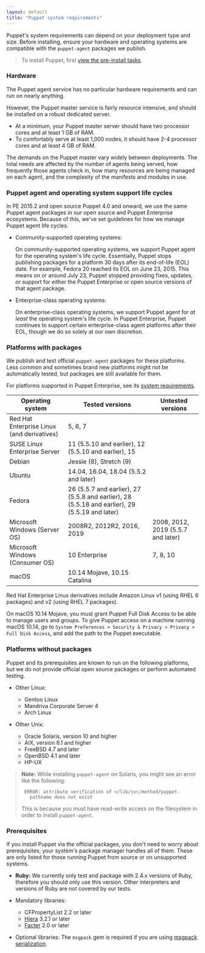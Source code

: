 ```yaml
---
layout: default
title: "Puppet system requirements"
---
```


Puppet's system requirements can depend on your deployment type and size. Before installing, ensure your hardware and operating systems are compatible with the `puppet-agent` packages we publish.

> To install Puppet, first [view the pre-install tasks](./install_pre.html).

### Hardware

The Puppet agent service has no particular hardware requirements and can run on nearly anything.

However, the Puppet master service is fairly resource intensive, and should be installed on a robust dedicated server.

* At a minimum, your Puppet master server should have two processor cores and at least 1 GB of RAM.
* To comfortably serve at least 1,000 nodes, it should have 2-4 processor cores and at least 4 GB of RAM.

The demands on the Puppet master vary widely between deployments. The total needs are affected by the number of agents being served, how frequently those agents check in, how many resources are being managed on each agent, and the complexity of the manifests and modules in use.

### Puppet agent and operating system support life cycles

In PE 2015.2 and open source Puppet 4.0 and onward, we use the same Puppet agent packages in our open source and Puppet Enterprise ecosystems. Because of this, we've set guidelines for how we manage Puppet agent life cycles.

* Community-supported operating systems:

  On community-supported operating systems, we support Puppet agent for the operating system's life cycle. Essentially, Puppet stops publishing packages for a platform 30 days after its end-of-life (EOL) date. For example, Fedora 20 reached its EOL on June 23, 2015. This means on or around July 23, Puppet stopped providing fixes, updates, or support for either the Puppet Enterprise or open source versions of that agent package.

* Enterprise-class operating systems:

  On enterprise-class operating systems, we support Puppet agent for _at least_ the operating system's life cycle. In Puppet Enterprise, Puppet continues to support certain enterprise-class agent platforms after their EOL, though we do so solely at our own discretion.

### Platforms with packages

We publish and test official `puppet-agent` packages for these platforms. Less common and sometimes brand new platforms might not be automatically tested, but packages are still available for them.

For platforms supported in Puppet Enterprise, see its [system requirements]({{pe}}/sys_req_os.html).

| Operating system                           | Tested versions                                   | Untested versions       |
|--------------------------------------------|---------------------------------------------------|-------------------------|
| Red Hat Enterprise Linux (and derivatives) | 5, 6, 7                                           |                         |
| SUSE Linux Enterprise Server               | 11 (5.5.10 and earlier), 12 (5.5.10 and earlier), 15                                        |                         |
| Debian                                     | Jessie (8), Stretch (9)               |                         |
| Ubuntu                                     | 14.04, 16.04, 18.04 (5.5.2 and later)                 |                         |
| Fedora                                     | 26 (5.5.7 and earlier), 27 (5.5.8 and earlier), 28 (5.5.18 and earlier), 29 (5.5.19 and later)                                         |                         |
| Microsoft Windows (Server OS)              | 2008R2, 2012R2, 2016, 2019                        | 2008, 2012, 2019 (5.5.7 and later)              |
| Microsoft Windows (Consumer OS)            | 10 Enterprise                                     | 7, 8, 10         |
| macOS                                      | 10.14 Mojave, 10.15 Catalina |                         |

Red Hat Enterprise Linux derivatives include Amazon Linux v1 (using RHEL 6 packages) and v2 (using RHEL 7 packages).

On macOS 10.14 Mojave, you must grant Puppet Full Disk Access to be able to manage users and groups. To give Puppet access on a machine running macOS 10.14, go to `System Preferences > Security & Privacy > Privacy > Full Disk Access`, and add the path to the Puppet executable.

### Platforms without packages

Puppet and its prerequisites are known to run on the following platforms, but we do not provide official open source packages or perform automated testing.

-   Other Linux:
    -   Gentoo Linux
    -   Mandriva Corporate Server 4
    -   Arch Linux

-   Other Unix:
    -   Oracle Solaris, version 10 and higher
    -   AIX, version 6.1 and higher
    -   FreeBSD 4.7 and later
    -   OpenBSD 4.1 and later
    -   HP-UX

> **Note:** While installing `puppet-agent` on Solaris, you might see an error like the following:
> 
> ```
>  ERROR: attribute verification of </lib/svc/method/puppet.
>    pathname does not exist
> ```
>
> This is because you must have read-write access on the filesystem in order to install `puppet-agent`.

### Prerequisites

If you install Puppet via the official packages, you don't need to worry about prerequisites; your system's package manager handles all of them. These are only listed for those running Puppet from source or on unsupported systems.

* **Ruby:** We currently only test and package with 2.4.x versions of Ruby, therefore you should only use this version. Other interpreters and versions of Ruby are not covered by our tests.

* Mandatory libraries:

  * CFPropertyList 2.2 or later
  * [Hiera]({{hiera}}/) 3.2.1 or later
  * [Facter]({{facter}}/) 2.0 or later


* Optional libraries: The `msgpack` gem is required if you are using [msgpack serialization](./experiments_msgpack.html).
